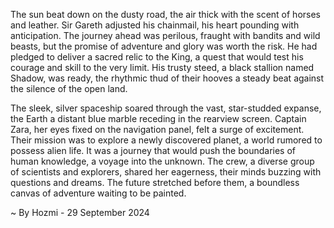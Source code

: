 
The sun beat down on the dusty road, the air thick with the scent of horses and leather. Sir Gareth adjusted his chainmail, his heart pounding with anticipation. The journey ahead was perilous, fraught with bandits and wild beasts, but the promise of adventure and glory was worth the risk. He had pledged to deliver a sacred relic to the King, a quest that would test his courage and skill to the very limit. His trusty steed, a black stallion named Shadow, was ready, the rhythmic thud of their hooves a steady beat against the silence of the open land.

The sleek, silver spaceship soared through the vast, star-studded expanse, the Earth a distant blue marble receding in the rearview screen. Captain Zara, her eyes fixed on the navigation panel, felt a surge of excitement. Their mission was to explore a newly discovered planet, a world rumored to possess alien life. It was a journey that would push the boundaries of human knowledge, a voyage into the unknown. The crew, a diverse group of scientists and explorers, shared her eagerness, their minds buzzing with questions and dreams. The future stretched before them, a boundless canvas of adventure waiting to be painted. 

~ By Hozmi - 29 September 2024
